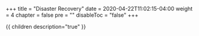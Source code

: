 +++
title = "Disaster Recovery"
date = 2020-04-22T11:02:15-04:00
weight = 4
chapter = false
pre = ""
disableToc = "false"
+++

{{ children description="true" }}

